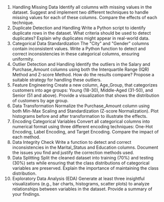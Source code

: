 1. Handling Missing Data
Identify all columns with missing values in the dataset. Suggest and implement two different techniques to handle missing values for each of these columns. Compare the effects of each technique.
2. Duplicate Detection and Handling
Write a Python script to identify duplicate rows in the dataset. What criteria should be used to detect duplicates? Explain why duplicates might appear in real-world data.
3. Categorical Data Standardization
The "City" and "Gender" columns contain inconsistent values. Write a Python function to detect and correct inconsistencies in these categorical columns, ensuring uniformity.
4. Outlier Detection and Handling
Identify the outliers in the Salary and Purchase_Amount columns using both the Interquartile Range (IQR) Method and Z-score Method. How do the results compare? Propose a suitable strategy for handling these outliers.
5. Feature Engineering
Create a new column, Age_Group, that categorizes customers into age groups: Young (18-30), Middle-Aged (31-50), and Senior (51 and above). Provide a visualization that shows the distribution of customers by age group.
6. Data Transformation
Normalize the Purchase_Amount column using both Min-Max Scaling and Standardization (Z-score Normalization). Plot histograms before and after transformation to illustrate the effects.
7. Encoding Categorical Variables
Convert all categorical columns into numerical format using three different encoding techniques: One-Hot Encoding, Label Encoding, and Target Encoding. Compare the impact of each method.
8. Data Integrity Check
Write a function to detect and correct inconsistencies in the Marital_Status and Education columns. Document the issues you find and justify the correction methods used.
9. Data Splitting
Split the cleaned dataset into training (70%) and testing (30%) sets while ensuring that the class distributions of categorical variables are preserved. Explain the importance of maintaining the class distribution.
10. Exploratory Data Analysis (EDA)
Generate at least three insightful visualizations (e.g., bar charts, histograms, scatter plots) to analyze relationships between variables in the dataset. Provide a summary of your findings.

